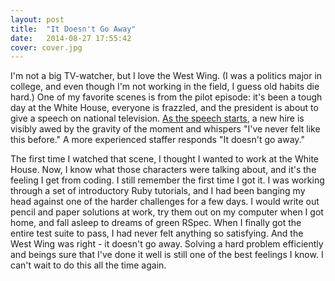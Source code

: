 ```yaml
---
layout: post
title:  "It Doesn't Go Away"
date:   2014-08-27 17:55:42
cover: cover.jpg
---
```


I'm not a big TV-watcher, but I love the West Wing. (I was a politics major in college, and even though I'm not working in the field, I guess old habits die hard.) One of my favorite scenes is from the pilot episode: it's been a tough day at the White House, everyone is frazzled, and the president is about to give a speech on national television. [As the speech starts][youtube], a new hire is visibly awed by the gravity of the moment and whispers "I've never felt like this before." A more experienced staffer responds "It doesn't go away."

[youtube]: https://www.youtube.com/watch?v=IEGtX_-Zg1s

The first time I watched that scene, I thought I wanted to work at the White House. Now, I know what those characters were talking about, and it's the feeling I get from coding. I still remember the first time I got it. I was working through a set of introductory Ruby tutorials, and I had been banging my head against one of the harder challenges for a few days. I would write out pencil and paper solutions at work, try them out on my computer when I got home, and fall asleep to dreams of green RSpec. When I finally got the entire test suite to pass, I had never felt anything so satisfying. And the West Wing was right - it doesn't go away. Solving a hard problem efficiently and beings sure that I've done it well is still one of the best feelings I know. I can't wait to do this all the time again.